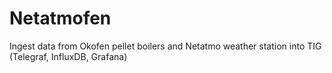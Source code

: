 # Netatmofen
Ingest data from Okofen pellet boilers and Netatmo weather station into TIG (Telegraf, InfluxDB, Grafana)
